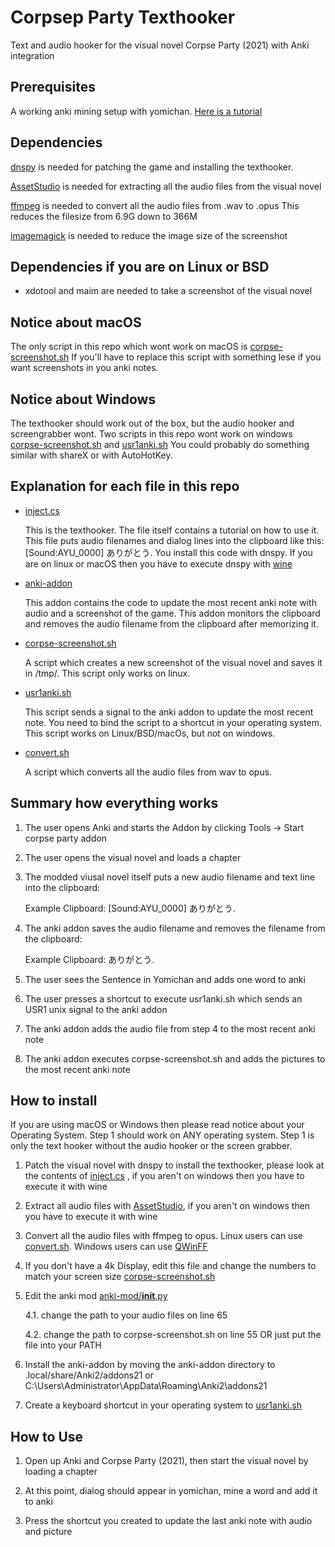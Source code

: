 # Corpsep Party Texthooker
Text and audio hooker for the visual novel Corpse Party (2021) with Anki integration
## 
## Prerequisites

A working anki mining setup with yomichan. [Here is a tutorial](https://www.youtube.com/watch?v=OJxndUGN8Cg)

## Dependencies

[dnspy](https://github.com/dnSpy/dnSpy) is needed for patching the game and installing the texthooker.

[AssetStudio](https://github.com/Perfare/AssetStudio) is needed for extracting all the audio files from the visual novel

[ffmpeg](https://ffmpeg.org/) is needed to convert all the audio files from .wav to .opus This reduces the filesize from 6.9G down to 366M

[imagemagick](https://imagemagick.org/) is needed to reduce the image size of the screenshot

## Dependencies if you are on Linux or BSD
- xdotool and maim are needed to take a screenshot of the visual novel

## Notice about macOS
The only script in this repo which wont work on macOS is [corpse-screenshot.sh](https://github.com/Bonoolu/corpse-party-texthooker/blob/main/corpse-screenshot.sh)
If you'll have to replace this script with something lese if you want screenshots in you anki notes.

## Notice about Windows
The texthooker should work out of the box, but the audio hooker and screengrabber wont.
Two scripts in this repo wont work on windows [corpse-screenshot.sh](https://github.com/Bonoolu/corpse-party-texthooker/blob/main/corpse-screenshot.sh) and
[usr1anki.sh](https://github.com/Bonoolu/corpse-party-texthooker/blob/main/usr1anki.sh)
You could probably do something similar with shareX or with AutoHotKey.

## Explanation for each file in this repo

- [inject.cs](https://github.com/Bonoolu/corpse-party-texthooker/blob/main/inject.cs)

  This is the texthooker. The file itself contains a tutorial on how to use it. This file puts audio filenames and dialog lines into the clipboard like this:
  \[Sound:AYU_0000\] ありがとう. You install this code with dnspy. 
  If you are on linux or macOS then you have to execute dnspy with [wine](https://www.winehq.org/)

- [anki-addon](https://github.com/Bonoolu/corpse-party-texthooker/blob/main/anki-addon)

  This addon contains the code to update the most recent anki note with audio and a screenshot of the game.
  This addon monitors the clipboard and removes the audio filename from the clipboard after memorizing it.
 
- [corpse-screenshot.sh](https://github.com/Bonoolu/corpse-party-texthooker/blob/main/corpse-screenshot.sh)

  A script which creates a new screenshot of the visual novel and saves it in /tmp/. This script only works on linux.
  
- [usr1anki.sh](https://github.com/Bonoolu/corpse-party-texthooker/blob/main/usr1anki.sh)

  This script sends a signal to the anki addon to update the most recent note. You need to bind the script to a shortcut in your operating system.
  This script works on Linux/BSD/macOs, but not on windows.
  
- [convert.sh](https://github.com/Bonoolu/corpse-party-texthooker/blob/main/convert.sh)

  A script which converts all the audio files from wav to opus.
## Summary how everything works

1. The user opens Anki and starts the Addon by clicking Tools -> Start corpse party addon

2. The user opens the visual novel and loads a chapter

3. The modded viusal novel itself puts a new audio filename and text line into the clipboard:

    Example Clipboard: \[Sound:AYU_0000\] ありがとう.
4. The anki addon saves the audio filename and removes the filename from the clipboard:

    Example Clipboard: ありがとう.
5. The user sees the Sentence in Yomichan and adds one word to anki

6. The user presses a shortcut to execute usr1anki.sh which sends an USR1 unix signal to the anki addon

7. The anki addon adds the audio file from step 4 to the most recent anki note

8. The anki addon executes corpse-screenshot.sh and adds the pictures to the most recent anki note

## How to install
If you are using macOS or Windows then please read notice about your Operating System.
Step 1 should work on ANY operating system.
Step 1 is only the text hooker without the audio hooker or the screen grabber.

1. Patch the visual novel with dnspy to install the texthooker, please look at the contents of [inject.cs](https://github.com/Bonoolu/corpse-party-texthooker/blob/main/inject.cs)
, if you aren't on windows then you have to execute it with wine

2. Extract all audio files with [AssetStudio](https://github.com/Perfare/AssetStudio), if you aren't on windows then you have to execute it with wine

3. Convert all the audio files with ffmpeg to opus. Linux users can use [convert.sh](https://github.com/Bonoolu/corpse-party-texthooker/blob/main/convert.sh). Windows users can use [QWinFF](https://qwinff.github.io/)

4. If you don't have a 4k Display, edit this file and change the numbers to match your screen size [corpse-screenshot.sh](https://github.com/Bonoolu/corpse-party-texthooker/blob/main/corpse-screenshot.sh) 

5. Edit the anki mod [anki-mod/__init__.py](https://github.com/Bonoolu/corpse-party-texthooker/blob/main/anki-mod/__init__.py)

    4.1. change the path to your audio files on line 65

    4.2. change the path to corpse-screenshot.sh on line 55 OR just put the file into your PATH

6. Install the anki-addon by moving the anki-addon directory to .local/share/Anki2/addons21 or C:\Users\Administrator\AppData\Roaming\Anki2\addons21

7. Create a keyboard shortcut in your operating system to [usr1anki.sh](https://github.com/Bonoolu/corpse-party-texthooker/blob/main/usr1anki.sh)

## How to Use

1. Open up Anki and Corpse Party (2021), then start the visual novel by loading a chapter

2. At this point, dialog should appear in yomichan, mine a word and add it to anki

3. Press the shortcut you created to update the last anki note with audio and picture
